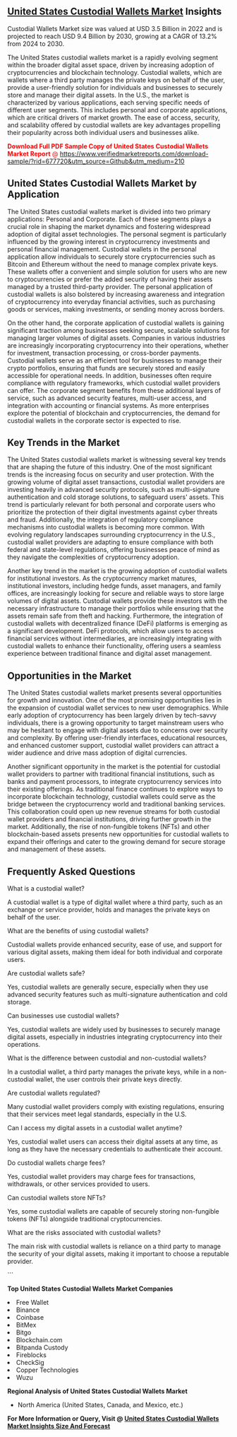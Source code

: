 <h2><a href="https://www.verifiedmarketreports.com/download-sample/?rid=677720&amp;utm_source=Github&amp;utm_medium=210" target="_blank">United States Custodial Wallets Market</a> Insights</h2><p>Custodial Wallets Market size was valued at USD 3.5 Billion in 2022 and is projected to reach USD 9.4 Billion by 2030, growing at a CAGR of 13.2% from 2024 to 2030.</p><p><p>The United States custodial wallets market is a rapidly evolving segment within the broader digital asset space, driven by increasing adoption of cryptocurrencies and blockchain technology. Custodial wallets, which are wallets where a third party manages the private keys on behalf of the user, provide a user-friendly solution for individuals and businesses to securely store and manage their digital assets. In the U.S., the market is characterized by various applications, each serving specific needs of different user segments. This includes personal and corporate applications, which are critical drivers of market growth. The ease of access, security, and scalability offered by custodial wallets are key advantages propelling their popularity across both individual users and businesses alike. <p><span class=""><span style="color: #ff0000;"><strong>Download Full PDF Sample Copy of United States Custodial Wallets Market Report</strong> @ </span><a href="https://www.verifiedmarketreports.com/download-sample/?rid=677720&amp;utm_source=Github&amp;utm_medium=210" target="_blank">https://www.verifiedmarketreports.com/download-sample/?rid=677720&amp;utm_source=Github&amp;utm_medium=210</a></span></p></p><h2>United States Custodial Wallets Market by Application</h2><p>The United States custodial wallets market is divided into two primary applications: Personal and Corporate. Each of these segments plays a crucial role in shaping the market dynamics and fostering widespread adoption of digital asset technologies. The personal segment is particularly influenced by the growing interest in cryptocurrency investments and personal financial management. Custodial wallets in the personal application allow individuals to securely store cryptocurrencies such as Bitcoin and Ethereum without the need to manage complex private keys. These wallets offer a convenient and simple solution for users who are new to cryptocurrencies or prefer the added security of having their assets managed by a trusted third-party provider. The personal application of custodial wallets is also bolstered by increasing awareness and integration of cryptocurrency into everyday financial activities, such as purchasing goods or services, making investments, or sending money across borders.</p><p>On the other hand, the corporate application of custodial wallets is gaining significant traction among businesses seeking secure, scalable solutions for managing larger volumes of digital assets. Companies in various industries are increasingly incorporating cryptocurrency into their operations, whether for investment, transaction processing, or cross-border payments. Custodial wallets serve as an efficient tool for businesses to manage their crypto portfolios, ensuring that funds are securely stored and easily accessible for operational needs. In addition, businesses often require compliance with regulatory frameworks, which custodial wallet providers can offer. The corporate segment benefits from these additional layers of service, such as advanced security features, multi-user access, and integration with accounting or financial systems. As more enterprises explore the potential of blockchain and cryptocurrencies, the demand for custodial wallets in the corporate sector is expected to rise.</p><h2>Key Trends in the Market</h2><p>The United States custodial wallets market is witnessing several key trends that are shaping the future of this industry. One of the most significant trends is the increasing focus on security and user protection. With the growing volume of digital asset transactions, custodial wallet providers are investing heavily in advanced security protocols, such as multi-signature authentication and cold storage solutions, to safeguard users' assets. This trend is particularly relevant for both personal and corporate users who prioritize the protection of their digital investments against cyber threats and fraud. Additionally, the integration of regulatory compliance mechanisms into custodial wallets is becoming more common. With evolving regulatory landscapes surrounding cryptocurrency in the U.S., custodial wallet providers are adapting to ensure compliance with both federal and state-level regulations, offering businesses peace of mind as they navigate the complexities of cryptocurrency adoption.</p><p>Another key trend in the market is the growing adoption of custodial wallets for institutional investors. As the cryptocurrency market matures, institutional investors, including hedge funds, asset managers, and family offices, are increasingly looking for secure and reliable ways to store large volumes of digital assets. Custodial wallets provide these investors with the necessary infrastructure to manage their portfolios while ensuring that the assets remain safe from theft and hacking. Furthermore, the integration of custodial wallets with decentralized finance (DeFi) platforms is emerging as a significant development. DeFi protocols, which allow users to access financial services without intermediaries, are increasingly integrating with custodial wallets to enhance their functionality, offering users a seamless experience between traditional finance and digital asset management.</p><h2>Opportunities in the Market</h2><p>The United States custodial wallets market presents several opportunities for growth and innovation. One of the most promising opportunities lies in the expansion of custodial wallet services to new user demographics. While early adoption of cryptocurrency has been largely driven by tech-savvy individuals, there is a growing opportunity to target mainstream users who may be hesitant to engage with digital assets due to concerns over security and complexity. By offering user-friendly interfaces, educational resources, and enhanced customer support, custodial wallet providers can attract a wider audience and drive mass adoption of digital currencies.</p><p>Another significant opportunity in the market is the potential for custodial wallet providers to partner with traditional financial institutions, such as banks and payment processors, to integrate cryptocurrency services into their existing offerings. As traditional finance continues to explore ways to incorporate blockchain technology, custodial wallets could serve as the bridge between the cryptocurrency world and traditional banking services. This collaboration could open up new revenue streams for both custodial wallet providers and financial institutions, driving further growth in the market. Additionally, the rise of non-fungible tokens (NFTs) and other blockchain-based assets presents new opportunities for custodial wallets to expand their offerings and cater to the growing demand for secure storage and management of these assets.</p><h2>Frequently Asked Questions</h2><p>What is a custodial wallet?</p><p>A custodial wallet is a type of digital wallet where a third party, such as an exchange or service provider, holds and manages the private keys on behalf of the user.</p><p>What are the benefits of using custodial wallets?</p><p>Custodial wallets provide enhanced security, ease of use, and support for various digital assets, making them ideal for both individual and corporate users.</p><p>Are custodial wallets safe?</p><p>Yes, custodial wallets are generally secure, especially when they use advanced security features such as multi-signature authentication and cold storage.</p><p>Can businesses use custodial wallets?</p><p>Yes, custodial wallets are widely used by businesses to securely manage digital assets, especially in industries integrating cryptocurrency into their operations.</p><p>What is the difference between custodial and non-custodial wallets?</p><p>In a custodial wallet, a third party manages the private keys, while in a non-custodial wallet, the user controls their private keys directly.</p><p>Are custodial wallets regulated?</p><p>Many custodial wallet providers comply with existing regulations, ensuring that their services meet legal standards, especially in the U.S.</p><p>Can I access my digital assets in a custodial wallet anytime?</p><p>Yes, custodial wallet users can access their digital assets at any time, as long as they have the necessary credentials to authenticate their account.</p><p>Do custodial wallets charge fees?</p><p>Yes, custodial wallet providers may charge fees for transactions, withdrawals, or other services provided to users.</p><p>Can custodial wallets store NFTs?</p><p>Yes, some custodial wallets are capable of securely storing non-fungible tokens (NFTs) alongside traditional cryptocurrencies.</p><p>What are the risks associated with custodial wallets?</p><p>The main risk with custodial wallets is reliance on a third party to manage the security of your digital assets, making it important to choose a reputable provider.</p>```</p><p><strong>Top United States Custodial Wallets Market Companies</strong></p><div data-test-id=""><p><li>Free Wallet</li><li> Binance</li><li> Coinbase</li><li> BitMex</li><li> Bitgo</li><li> Blockchain.com</li><li> Bitpanda Custody</li><li> Fireblocks</li><li> CheckSig</li><li> Copper Technologies</li><li> Wuzu</li></p><div><strong>Regional Analysis of&nbsp;United States Custodial Wallets Market</strong></div><ul><li dir="ltr"><p dir="ltr">North America&nbsp;(United States, Canada, and Mexico, etc.)</p></li></ul><p><strong>For More Information or Query, Visit @&nbsp;</strong><strong><a href="https://www.verifiedmarketreports.com/product/custodial-wallets-market/?utm_source=Github&amp;utm_medium=210" target="_blank">United States Custodial Wallets Market Insights Size And Forecast</a></strong></p></div>
